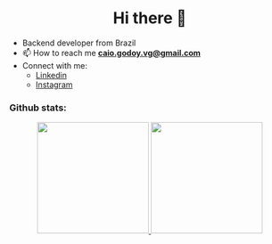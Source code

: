 <h1 align="center">Hi there 👋</h1>

- Backend developer from Brazil
- 📫 How to reach me **caio.godoy.vg@gmail.com**
- Connect with me:
  - <a href="https://www.linkedin.com/in/caiogodoyy/">Linkedin</a>
  - <a href="https://www.instagram.com/caiogodoyy/">Instagram</a>
<h3 align="left">Github stats:</h3>
<div align=center>
  <a href="https://github.com/caiogodoyy">
  <img height="200em" src="https://github-readme-stats.vercel.app/api?username=caiogodoyy&show_icons=true&theme=tokyonight&include_all_commits=true&count_private=true"/>
  <img height="200em" src="https://github-readme-stats.vercel.app/api/top-langs/?username=caiogodoyy&layout=compact&langs_count=7&theme=tokyonight"/>
  </a>
</div>
